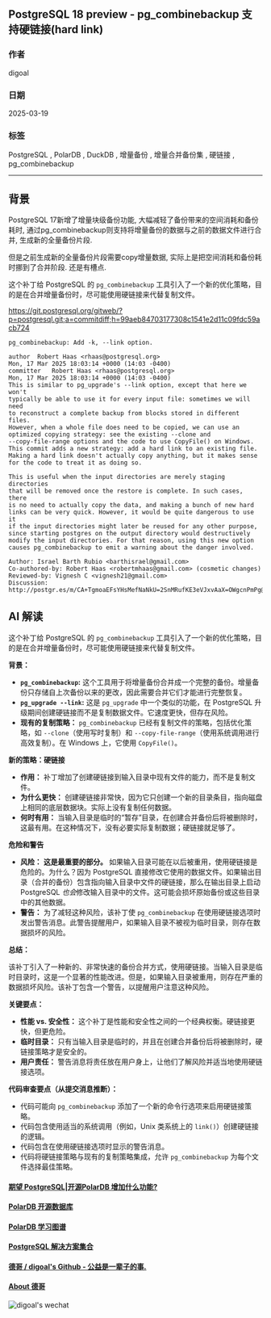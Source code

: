 ## PostgreSQL 18 preview - pg_combinebackup 支持硬链接(hard link)  
                                                                                                          
### 作者                                                                              
digoal                                                                              
                                                                                     
### 日期                                                                                   
2025-03-19                                                                             
                                                                                  
### 标签                                                                                
PostgreSQL , PolarDB , DuckDB , 增量备份 , 增量合并备份集 , 硬链接 , pg_combinebackup              
                                                                                                         
----                                                                                  
                                                                                                
## 背景          
PostgreSQL 17新增了增量块级备份功能, 大幅减轻了备份带来的空间消耗和备份耗时, 通过pg_combinebackup则支持将增量备份的数据与之前的数据文件进行合并, 生成新的全量备份片段.   
  
但是之前生成新的全量备份片段需要copy增量数据, 实际上是把空间消耗和备份耗时挪到了合并阶段. 还是有槽点.   
  
这个补丁给 PostgreSQL 的 `pg_combinebackup` 工具引入了一个新的优化策略，目的是在合并增量备份时，尽可能使用硬链接来代替复制文件。  
  
https://git.postgresql.org/gitweb/?p=postgresql.git;a=commitdiff;h=99aeb84703177308c1541e2d11c09fdc59acb724  
```  
pg_combinebackup: Add -k, --link option.  
  
author	Robert Haas <rhaas@postgresql.org>	  
Mon, 17 Mar 2025 18:03:14 +0000 (14:03 -0400)  
committer	Robert Haas <rhaas@postgresql.org>	  
Mon, 17 Mar 2025 18:03:14 +0000 (14:03 -0400)  
This is similar to pg_upgrade's --link option, except that here we won't  
typically be able to use it for every input file: sometimes we will need  
to reconstruct a complete backup from blocks stored in different files.  
However, when a whole file does need to be copied, we can use an  
optimized copying strategy: see the existing --clone and  
--copy-file-range options and the code to use CopyFile() on Windows.  
This commit adds a new strategy: add a hard link to an existing file.  
Making a hard link doesn't actually copy anything, but it makes sense  
for the code to treat it as doing so.  
  
This is useful when the input directories are merely staging directories  
that will be removed once the restore is complete. In such cases, there  
is no need to actually copy the data, and making a bunch of new hard  
links can be very quick. However, it would be quite dangerous to use it  
if the input directories might later be reused for any other purpose,  
since starting postgres on the output directory would destructively  
modify the input directories. For that reason, using this new option  
causes pg_combinebackup to emit a warning about the danger involved.  
  
Author: Israel Barth Rubio <barthisrael@gmail.com>  
Co-authored-by: Robert Haas <robertmhaas@gmail.com> (cosmetic changes)  
Reviewed-by: Vignesh C <vignesh21@gmail.com>  
Discussion: http://postgr.es/m/CA+TgmoaEFsYHsMefNaNkU=2SnMRufKE3eVJxvAaX=OWgcnPmPg@mail.gmail.com  
```  
  
## AI 解读  
这个补丁给 PostgreSQL 的 `pg_combinebackup` 工具引入了一个新的优化策略，目的是在合并增量备份时，尽可能使用硬链接来代替复制文件。  
  
**背景：**  
  
*   **`pg_combinebackup`:**  这个工具用于将增量备份合并成一个完整的备份。增量备份只存储自上次备份以来的更改，因此需要合并它们才能进行完整恢复。  
*   **`pg_upgrade --link`:**  这是 `pg_upgrade` 中一个类似的功能，在 PostgreSQL 升级期间创建硬链接而不是复制数据文件。它速度更快，但存在风险。  
*   **现有的复制策略：** `pg_combinebackup` 已经有复制文件的策略，包括优化策略，如 `--clone`（使用写时复制）和 `--copy-file-range`（使用系统调用进行高效复制）。在 Windows 上，它使用 `CopyFile()`。  
  
**新的策略：硬链接**  
  
*   **作用：**  补丁增加了创建硬链接到输入目录中现有文件的能力，而不是复制文件。  
*   **为什么更快：**  创建硬链接非常快，因为它只创建一个新的目录条目，指向磁盘上相同的底层数据块。实际上没有复制任何数据。  
*   **何时有用：**  当输入目录是临时的“暂存”目录，在创建合并备份后将被删除时，这最有用。在这种情况下，没有必要实际复制数据；硬链接就足够了。  
  
**危险和警告**  
  
*   **风险：**  **这是最重要的部分。** 如果输入目录可能在以后被重用，使用硬链接是危险的。为什么？因为 PostgreSQL 直接修改它使用的数据文件。如果输出目录（合并的备份）包含指向输入目录中文件的硬链接，那么在输出目录上启动 PostgreSQL *也会*修改输入目录中的文件。这可能会损坏原始备份或这些目录中的其他数据。  
*   **警告：**  为了减轻这种风险，该补丁使 `pg_combinebackup` 在使用硬链接选项时发出警告消息。此警告提醒用户，如果输入目录不被视为临时目录，则存在数据损坏的风险。  
  
**总结：**  
  
该补丁引入了一种新的、非常快速的备份合并方式，使用硬链接。当输入目录是临时目录时，这是一个显著的性能改进。但是，如果输入目录被重用，则存在严重的数据损坏风险。该补丁包含一个警告，以提醒用户注意这种风险。  
  
**关键要点：**  
  
*   **性能 vs. 安全性：** 这个补丁是性能和安全性之间的一个经典权衡。硬链接更快，但更危险。  
*   **临时目录：** 只有当输入目录是临时的，并且在创建合并备份后将被删除时，硬链接策略才是安全的。  
*   **用户责任：** 警告消息将责任放在用户身上，让他们了解风险并适当地使用硬链接选项。  
  
**代码审查要点（从提交消息推断）：**  
  
*   代码可能向 `pg_combinebackup` 添加了一个新的命令行选项来启用硬链接策略。  
*   代码包含使用适当的系统调用（例如，Unix 类系统上的 `link()`）创建硬链接的逻辑。  
*   代码包含在使用硬链接选项时显示的警告消息。  
*   代码将硬链接策略与现有的复制策略集成，允许 `pg_combinebackup` 为每个文件选择最佳策略。  
  
     
  
#### [期望 PostgreSQL|开源PolarDB 增加什么功能?](https://github.com/digoal/blog/issues/76 "269ac3d1c492e938c0191101c7238216")
  
  
#### [PolarDB 开源数据库](https://openpolardb.com/home "57258f76c37864c6e6d23383d05714ea")
  
  
#### [PolarDB 学习图谱](https://www.aliyun.com/database/openpolardb/activity "8642f60e04ed0c814bf9cb9677976bd4")
  
  
#### [PostgreSQL 解决方案集合](../201706/20170601_02.md "40cff096e9ed7122c512b35d8561d9c8")
  
  
#### [德哥 / digoal's Github - 公益是一辈子的事.](https://github.com/digoal/blog/blob/master/README.md "22709685feb7cab07d30f30387f0a9ae")
  
  
#### [About 德哥](https://github.com/digoal/blog/blob/master/me/readme.md "a37735981e7704886ffd590565582dd0")
  
  
![digoal's wechat](../pic/digoal_weixin.jpg "f7ad92eeba24523fd47a6e1a0e691b59")
  

